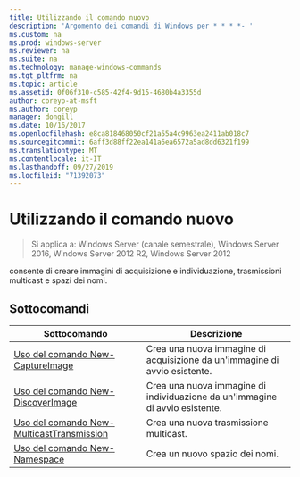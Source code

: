 ```yaml
---
title: Utilizzando il comando nuovo
description: 'Argomento dei comandi di Windows per * * * *- '
ms.custom: na
ms.prod: windows-server
ms.reviewer: na
ms.suite: na
ms.technology: manage-windows-commands
ms.tgt_pltfrm: na
ms.topic: article
ms.assetid: 0f06f310-c585-42f4-9d15-4680b4a3355d
author: coreyp-at-msft
ms.author: coreyp
manager: dongill
ms.date: 10/16/2017
ms.openlocfilehash: e8ca818468050cf21a55a4c9963ea2411ab018c7
ms.sourcegitcommit: 6aff3d88ff22ea141a6ea6572a5ad8dd6321f199
ms.translationtype: MT
ms.contentlocale: it-IT
ms.lasthandoff: 09/27/2019
ms.locfileid: "71392073"
---
```

# <a name="using-the-new-command"></a>Utilizzando il comando nuovo

>Si applica a: Windows Server (canale semestrale), Windows Server 2016, Windows Server 2012 R2, Windows Server 2012

consente di creare immagini di acquisizione e individuazione, trasmissioni multicast e spazi dei nomi.
## <a name="subcommands"></a>Sottocomandi
|Sottocomando|Descrizione|
|-------|--------|
|[Uso del comando New-CaptureImage](using-the-new-captureimage-command.md)|Crea una nuova immagine di acquisizione da un'immagine di avvio esistente.|
|[Uso del comando New-DiscoverImage](using-the-new-discoverimage-command.md)|Crea una nuova immagine di individuazione da un'immagine di avvio esistente.|
|[Uso del comando New-MulticastTransmission](using-the-new-multicasttransmission-command.md)|Crea una nuova trasmissione multicast.|
|[Uso del comando New-Namespace](using-the-new-namespace-command.md)|Crea un nuovo spazio dei nomi.|
